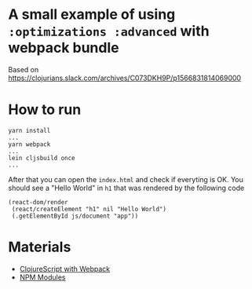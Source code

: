 # A small example of using `:optimizations :advanced` with webpack bundle

Based on https://clojurians.slack.com/archives/C073DKH9P/p1566831814069000

# How to run

```
yarn install
...
yarn webpack
...
lein cljsbuild once
...
```
After that you can open the `index.html` and check if everyting is OK.
You should see a "Hello World" in `h1` that was rendered by the following code

```clojurescript
(react-dom/render
 (react/createElement "h1" nil "Hello World")
 (.getElementById js/document "app"))
```

# Materials

- [ClojureScript with Webpack](https://clojurescript.org/guides/webpack)
- [NPM Modules](https://figwheel.org/docs/npm.html)